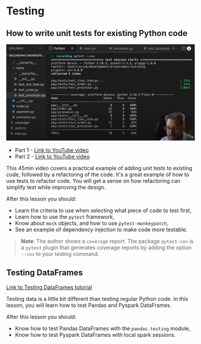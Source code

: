 # Testing

## How to write unit tests for existing Python code

![Using tests to refactor a codebase](../images/b0bf092008be10cffa9b30080256114a74fcfc6615880045ab77892cb66d7b81.png)  

- Part 1 - [Link to YouTube video](https://youtu.be/ULxMQ57engo)
- Part 2 - [Link to YouTube video](https://youtu.be/NI5IGAim8XU)

This 45min video covers a practical example of adding unit tests to existing code, followed by a refactoring of the code. It's a great example of how to use tests to refactor code. You will get a sense on how refactoring can simplify test while improving the design.

After this lesson you should:

- Learn the criteria to use when selecting what piece of code to test first,
- Learn how to use the `pytest` framework,
- Know about `mock` objects, and how to use `pytest-monkeypatch`,
- See an example of dependency injection to make code more testable.

> **Note**: The author shows a `coverage` report. The package `pytest-cov` is a `pytest` plugin that generates coverage reports by adding the option `--cov` to your testing command.

## Testing DataFrames

[Link to Testing DataFrames tutorial](https://docs.google.com/document/u/1/d/11kl09lv2I47w1i70kwBbRMBzhprw5ja2VOm6gbzyzdc)

Testing data is a little bit different than testing regular Python code. In this lesson, you will learn how to test Pandas and Pyspark DataFrames.

After this lesson you should:

- Know how to test Pandas DataFrames with the `pandas.testing` module,
- Know how to test Pyspark DataFrames with local spark sessions.
